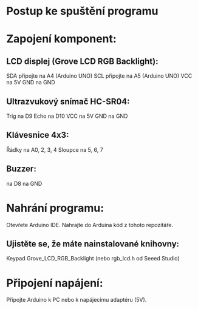 # Postup ke spuštění programu
# Zapojení komponent:

## LCD displej (Grove LCD RGB Backlight):
SDA připojte na A4 (Arduino UNO)
SCL připojte na A5 (Arduino UNO)
VCC na 5V
GND na GND

## Ultrazvukový snímač HC-SR04:
Trig na D9
Echo na D10
VCC na 5V
GND na GND

## Klávesnice 4x3:
Řádky na A0, 2, 3, 4
Sloupce na 5, 6, 7

## Buzzer:
na D8
na GND

# Nahrání programu:
Otevřete Arduino IDE.
Nahrajte do Arduina kód z tohoto repozitáře.

## Ujistěte se, že máte nainstalované knihovny:
Keypad
Grove_LCD_RGB_Backlight (nebo rgb_lcd.h od Seeed Studio)

# Připojení napájení:
Připojte Arduino k PC nebo k napájecímu adaptéru (5V).

